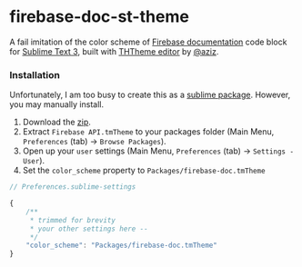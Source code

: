 firebase-doc-st-theme
=====================

A fail imitation of the color scheme of [Firebase documentation](https://www.firebase.com/docs/web/) code block for [Sublime Text 3](http://www.sublimetext.com/), built with [THTheme editor](https://github.com/aziz/tmTheme-Editor) by [@aziz](https://github.com/aziz/).

### Installation

Unfortunately, I am too busy to create this as a [sublime package](https://sublime.wbond.net/). However, you may manually install.

1. Download the [zip](https://github.com/srph/firebase-doc-st-theme/archive/master.zip).
2. Extract ```Firebase API.tmTheme``` to your packages folder (Main Menu, ```Preferences``` (tab) -> ```Browse Packages```).
3. Open up your ```user``` settings (Main Menu, ```Preferences``` (tab) -> ```Settings - User```).
4. Set the ```color_scheme``` property to ```Packages/firebase-doc.tmTheme```

```js
// Preferences.sublime-settings

{
	/**
	 * trimmed for brevity
	 * your other settings here --
	 */
	"color_scheme": "Packages/firebase-doc.tmTheme"
}

```
